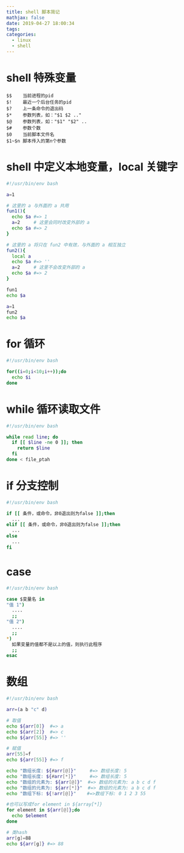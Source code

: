 ```yaml
---
title: shell 脚本简记
mathjax: false
date: 2019-04-27 18:00:34
tags:
categories:
  - linux
  - shell
---
```


# shell 特殊变量

    $$    当前进程的pid
    $!    最近一个后台任务的pid
    $?    上一条命令的退出码
    $*    参数列表，如："$1 $2 .."
    $@    参数列表，如："$1" "$2" ..
    $#    参数个数
    $0    当前脚本文件名
    $1~$n 脚本传入的第n个参数

# shell 中定义本地变量，local 关键字

```sh
#!/usr/bin/env bash

a=1

# 这里的 a 与外面的 a 共用
fun1(){
  echo $a #=> 1
  a=2     # 这里会同时改变外部的 a
  echo $a #=> 2
}

# 这里的 a 将只在 fun2 中有效，与外面的 a 相互独立
fun2(){
  local a
  echo $a #=> ''
  a=2     # 这里不会改变外部的 a
  echo $a #=> 2
}

fun1
echo $a

a=1
fun2
echo $a
```

# for 循环

```sh
#!/usr/bin/env bash

for((i=0;i<10;i++));do
  echo $i
done
```

# while 循环读取文件

```sh
#!/usr/bin/env bash

while read line; do
  if [[ $line -ne 0 ]]; then
    return $line
  fi
done < file_ptah
```

# if 分支控制

```sh
#!/usr/bin/env bash

if [[ 条件，或命令，非0退出则为false ]];then
  ...
elif [[ 条件，或命令，非0退出则为false ]];then
  ...
else
  ...
fi
```

# case

```sh
#!/usr/bin/env bash

case $变量名 in
"值 1")
  ....
  ;;
"值 2")
  ....
  ;;
*)
  如果变量的值都不是以上的值，则执行此程序
  ;;
esac
```

# 数组

```sh
#!/usr/bin/env bash

arr=(a b "c" d)

# 取值
echo ${arr[0]}  #=> a
echo ${arr[2]}  #=> c
echo ${arr[55]} #=> ''

# 赋值
arr[55]=f
echo ${arr[55]} #=> f

echo "数组长度: ${#arr[@]}"     #=> 数组长度: 5
echo "数组长度: ${#arr[*]}"     #=> 数组长度: 5
echo "数组的元素为: ${arr[@]}"  #=> 数组的元素为: a b c d f
echo "数组的元素为: ${arr[*]}"  #=> 数组的元素为: a b c d f
echo "数组下标: ${!arr[@]}"    #=>数组下标: 0 1 2 3 55

#也可以写成for element in ${array[*]}
for element in ${arr[@]};do
  echo $element
done

# 类hash
arr[g]=88
echo ${arr[g]} #=> 88
```